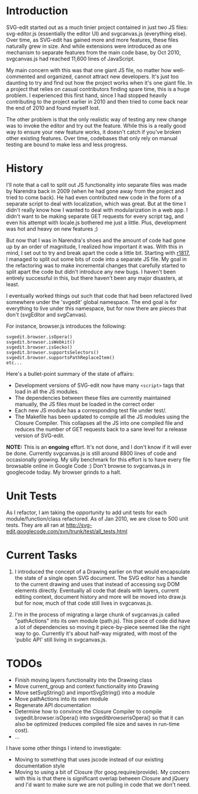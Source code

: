 # Introduction #

SVG-edit started out as a much tinier project contained in just two JS files:  svg-editor.js (essentially the editor UI) and svgcanvas.js (everything else).  Over time, as SVG-edit has gained more and more features, these files naturally grew in size.  And while extensions were introduced as one mechanism to separate features from the main code base, by Oct 2010, svgcanvas.js had reached 11,600 lines of JavaScript.

My main concern with this was that one giant JS file, no matter how well-commented and organized, cannot attract new developers.  It's just too daunting to try and find out how the project works when it's one giant file.  In a project that relies on casual contributors finding spare time, this is a huge problem.  I experienced this first hand, since I had stopped heavily contributing to the project earlier in 2010 and then tried to come back near the end of 2010 and found myself lost.

The other problem is that the only realistic way of testing any new change was to invoke the editor and try out the feature.  While this is a really good way to ensure your new feature works, it doesn't catch if you've broken other existing features.  Over time, codebases that only rely on manual testing are bound to make less and less progress.

# History #

I'll note that a call to split out JS functionality into separate files was made by Narendra back in 2009 (when he had gone away from the project and tried to come back).  He had even contributed new code in the form of a separate script to deal with localization, which was great.  But at the time I didn't really know how I wanted to deal with modularization in a web app.  I didn't want to be making separate GET requests for every script tag, and even his attempt with locale.js bothered me just a little.  Plus, development was hot and heavy on new features ;)

But now that I was in Narendra's shoes and the amount of code had gone up by an order of magnitude, I realized how important it was.  With this in mind, I set out to try and break apart the code a little bit.  Starting with [r1817](https://code.google.com/p/svg-edit/source/detail?r=1817), I managed to split out some bits of code into a separate JS file.  My goal in the refactoring was to make incremental changes that carefully started to split apart the code but didn't introduce any new bugs.  I haven't been entirely successful in this, but there haven't been any major disasters, at least.

I eventually worked things out such that code that had been refactored lived somewhere under the 'svgedit' global namespace.  The end goal is for everything to live under this namespace, but for now there are pieces that don't (svgEditor and svgCanvas).

For instance, browser.js introduces the following:

```
svgedit.browser.isOpera()
svgedit.browser.isWebkit()
svgedit.browser.isGecko()
svgedit.browser.supportsSelectors()
svgedit.browser.supportsPathReplaceItem()
etc...
```

Here's a bullet-point summary of the state of affairs:

  * Development versions of SVG-edit now have many `<script>` tags that load in all the JS modules.
  * The dependencies between these files are currently maintained manually, the JS files must be loaded in the correct order
  * Each new JS module has a corresponding test file under test/.
  * The Makefile has been updated to compile all the JS modules using the Closure Compiler.  This collapses all the JS into one compiled file and reduces the number of GET requests back to a sane level for a release version of SVG-edit.

**NOTE:** This is an **ongoing** effort.  It's not done, and I don't know if it will ever be done.  Currently svgcanvas.js is still around 8800 lines of code and occasionally growing.  My silly benchmark for this effort is to have every file browsable online in Google Code :)  Don't browse to svgcanvas.js in googlecode today.  My browser grinds to a halt.

# Unit Tests #

As I refactor, I am taking the opportunity to add unit tests for each module/function/class refactored.  As of Jan 2010, we are close to 500 unit tests.  They are all ran at http://svg-edit.googlecode.com/svn/trunk/test/all_tests.html

# Current Tasks #

1) I introduced the concept of a Drawing earlier on that would encapsulate the state of a single open SVG document.  The SVG editor has a handle to the current drawing and uses that instead of accessing svg DOM elements directly.  Eventually all code that deals with layers, current editing context, document history and more will be moved into draw.js but for now, much of that code still lives in svgcanvas.js.

2) I'm in the process of migrating a large chunk of svgcanvas.js called "pathActions" into its own module (path.js).  This piece of code did have a lot of dependencies so moving it piece-by-piece seemed like the right way to go.  Currently it's about half-way migrated, with most of the 'public API' still living in svgcanvas.js.


# TODOs #

  * Finish moving layers functionality into the Drawing class
  * Move current\_group and context functionality into Drawing
  * Move setSvgString() and importSvgString() into a module
  * Move pathActions into its own module
  * Regenerate API documentation
  * Determine how to convince the Closure Compiler to compile svgedit.browser.isOpera() into svgedit$browser$isOpera() so that it can also be optimized (reduces compiled file size and saves in run-time cost).
  * ...

I have some other things I intend to investigate:

  * Moving to something that uses jscode instead of our existing documentation style
  * Moving to using a bit of Closure (for goog.require/provide).  My concern with this is that there is significant overlap between Closure and jQuery and I'd want to make sure we are not pulling in code that we don't need.